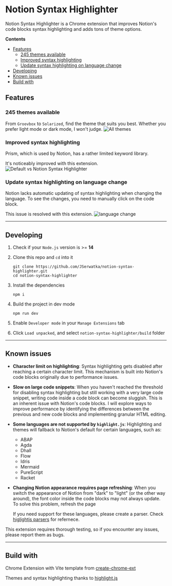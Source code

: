 # Notion Syntax Highlighter

Notion Syntax Highlighter is a Chrome extension that improves Notion's code blocks syntax highlighting and adds tons of theme options.

**Contents**

- [Features](#features)
  - [245 themes available](#245-themes-available)
  - [Improved syntax highlighting](#improved-syntax-highlighting)
  - [Update syntax highlighting on language change](#update-syntax-highlighting-on-language-change)
- [Developing](#developing)
- [Known issues](#known-issues)
- [Build with](#build-with)

## Features

### **245 themes available**

From `Groovbox` to `Solarized`, find the theme that suits you best. Whether you prefer light mode or dark mode, I won't judge.
![All themes](https://github.com/JSerwatka/notion-syntax-highlighter/assets/33938646/71b6c8a7-c587-434e-b4b3-ab0514424001)

### **Improved syntax highlighting**

Prism, which is used by Notion, has a rather limited keyword library.

It's noticeably improved with this extension.
![Default vs Notion Syntax Highlighter](https://github.com/JSerwatka/notion-syntax-highlighter/assets/33938646/e9c43e31-7a94-41f8-bb12-f706ba144fcc)

### **Update syntax highlighting on language change**

Notion lacks automatic updating of syntax highlighting when changing the language. To see the changes, you need to manually click on the code block.

This issue is resolved with this extension.
![language change](https://github.com/JSerwatka/notion-syntax-highlighter/assets/33938646/0b0f8d66-e21e-44bf-8500-a6cfc22565ea)

---

## Developing

1. Check if your `Node.js` version is >= **14**
2. Clone this repo and `cd` into it
   ```shell
   git clone https://github.com/JSerwatka/notion-syntax-highlighter.git
   cd notion-syntax-highlighter
   ```
3. Install the dependencies
   ```shell
   npm i
   ```
4. Build the project in dev mode

   ```shell
   npm run dev
   ```

5. Enable `Developer mode` in your `Manage Extensions` tab
6. Click `Load unpacked`, and select `notion-syntax-highlighter/build` folder

---

## Known issues

- **Character limit on highlighting**: Syntax highlighting gets disabled after reaching a certain character limit. This mechanism is built into Notion's code blocks originally due to performance issues.
- **Slow on large code snippets**: When you haven't reached the threshold for disabling syntax highlighting but still working with a very large code snippet, writing code inside a code block can become sluggish. This is an inherent issue with Notion's code blocks. I will explore ways to improve performance by identifying the differences between the previous and new code blocks and implementing granular HTML editing.
- **Some languages are not supported by `highlight.js`**: Highlighting and themes will fallback to Notion's default for certain languages, such as:

  - ABAP
  - Agda
  - Dhall
  - Flow
  - Idris
  - Mermaid
  - PureScript
  - Racket

- **Changing Notion appearance requires page refreshing**: When you switch the appearance of Notion from "dark" to "light" (or the other way around), the font color inside the code blocks may not always update. To solve this problem, refresh the page

  If you need support for these languages, please create a parser. Check [higlightjs parsers](https://github.com/highlightjs/highlight.js/tree/main/src/languages) for refernece.

This extension requires thorough testing, so if you encounter any issues, please report them as bugs.

---

## Build with

Chrome Extension with Vite template from [create-chrome-ext](https://github.com/guocaoyi/create-chrome-ext)

Themes and syntax highlighting thanks to [highlight.js](https://github.com/highlightjs/highlight.js)

